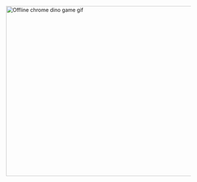 <img align="right" src="https://user-images.githubusercontent.com/53064235/134567339-5f6fd4a5-398a-437f-a2c0-939b89ec6527.gif" alt="Offline chrome dino game gif" width=800px height=465px/>
